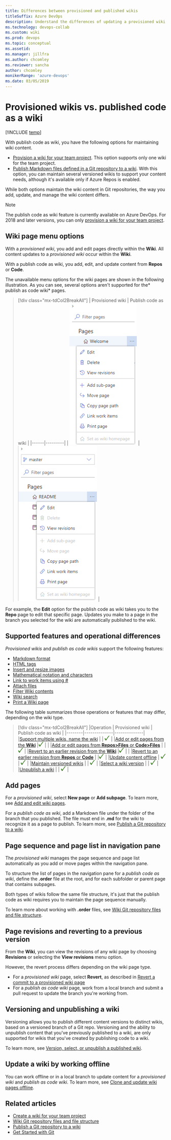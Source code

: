 ```yaml
---
title: Differences between provisioned and published wikis
titleSuffix: Azure DevOps
description: Understand the differences of updating a provisioned wiki for a team project versus files you publish from a Git repository in Azure DevOps 
ms.technology: devops-collab
ms.custom: wiki
ms.prod: devops
ms.topic: conceptual
ms.assetid:
ms.manager: jillfra
ms.author: chcomley
ms.reviewer: sancha
author: chcomley
monikerRange: 'azure-devops'
ms.date: 03/05/2019  
---
```


# Provisioned wikis vs. published code as a wiki

[!INCLUDE [temp](../../_shared/version-vsts-tfs-2018.md)]

<!--- Supports https://go.microsoft.com/fwlink/?linkid=866310 -->

With publish code as wiki, you have the following options for maintaining wiki content.

- [Provision a wiki for your team project](wiki-create-repo.md). This option supports only one wiki for the team project.
- [Publish Markdown files defined in a Git repository to a wiki](publish-repo-to-wiki.md). With this option, you can maintain several versioned wikis to support your content needs, although it's available only if Azure Repos is enabled.

While both options maintain the wiki content in Git repositories, the way you add, update, and manage the wiki content differs.

> [!NOTE]  
> The publish code as wiki feature is currently available on Azure DevOps. For 2018 and later versions, you can only [provision a wiki for your team project](wiki-create-repo.md).  

## Wiki page menu options

With a *provisioned wiki*, you add and edit pages directly within the **Wiki**. All content updates to a *provisioned wiki* occur within the **Wiki**.

With a publish code as wiki, you add, edit, and update content from **Repos** or **Code**.

The unavailable menu options for the wiki pages are shown in the following illustration. As you can see, several options aren't supported for the* publish as code wiki* pages.

> [!div class="mx-tdCol2BreakAll"]
> |    Provisioned wiki    | Publish code as wiki |
> |------|---------|
> | ![Provisioned wiki page menu options](_img/wiki/diff-menu-options-provisioned.png) | ![Publish code page menu options](_img/wiki/diff-menu-options.png) |

For example, the **Edit** option for the publish code as wiki takes you to the **Repo** page to edit that specific page. Updates you make to a page in the branch you selected for the wiki are automatically published to the wiki.  

## Supported features and operational differences

*Provisioned wikis* and *publish as code wikis* support the following features:

- [Markdown format](markdown-guidance.md)
- [HTML tags](wiki-markdown-guidance.md#html-tag-support-in-wiki-pages)
- [Insert and resize images](markdown-guidance.md#images)
- [Mathematical notation and characters](markdown-guidance.md#mathematical-notation)
- [Link to work items using #](wiki-markdown-guidance.md#link-to-work-items-from-a-wiki-page)
- [Attach files](markdown-guidance.md#attach)
- [Filter Wiki contents](filter-print-wiki.md)
- [Wiki search](search-wiki.md)  
- [Print a Wiki page](filter-print-wiki.md)

The following table summarizes those operations or features that may differ, depending on the wiki type.  

> [!div class="mx-tdCol2BreakAll"]
> |Operation |    Provisioned wiki    | Publish code as wiki |
> |--------|--------------|--------------|  
> |[Support multiple wikis, name the wiki](publish-repo-to-wiki.md)  |  | ![checkmark](_img/checkmark.png) |
> |[Add or edit pages from the **Wiki**](add-edit-wiki.md) |![checkmark](_img/checkmark.png) |  |
> |[Add or edit pages from **Repos>Files** or **Code>Files**](publish-repo-to-wiki.md) |  |![checkmark](_img/checkmark.png)  |
> |[Revert to an earlier revision from the **Wiki**](wiki-view-history.md#revert-provision) |![checkmark](_img/checkmark.png) |  |
> |[Revert to an earlier revision from **Repos** or **Code**](wiki-view-history.md#revert-publish) |  |![checkmark](_img/checkmark.png)  |
> |[Update content offline](wiki-update-offline.md) | ![checkmark](_img/checkmark.png) | ![checkmark](_img/checkmark.png) |
> |[Maintain versioned wikis](#versioning) |  | ![checkmark](_img/checkmark.png) |
> |[Select a wiki version](wiki-select-unpublish-versions.md) |  | ![checkmark](_img/checkmark.png) |
> |[Unpublish a wiki](wiki-select-unpublish-versions.md) |  | ![checkmark](_img/checkmark.png) |

<a id="add-pages"></a>

## Add pages

For a *provisioned wiki*, select **New page** or **Add subpage**. To learn more, see [Add and edit wiki pages](add-edit-wiki.md#add-page).

For a *publish code as wiki*, add a Markdown file under the folder of the branch that you published. The file must end in **.md** for the wiki to recognize it as a page to publish. To learn more, see [Publish a Git repository to a wiki](publish-repo-to-wiki.md).

<a id="toc"></a>

## Page sequence and page list in navigation pane

The *provisioned wiki* manages the page sequence and page list automatically as you add or move pages within the navigation pane.

To structure the list of pages in the navigation pane for a *publish code as wiki*, define the **.order** file at the root, and for each subfolder or parent page that contains subpages.

Both types of wikis follow the same file structure, it's just that the publish code as wiki requires you to maintain the page sequence manually.

To learn more about working with **.order** files, see  [Wiki Git repository files and file structure](wiki-file-structure.md#order-file).

<a id="revisions"></a>

## Page revisions and reverting to a previous version

From the **Wiki**, you can view the revisions of any wiki page by choosing **Revisions** or selecting the **View revisions** menu option.

However, the revert process differs depending on the wiki page type.  

- For a *provisioned wiki* page, select **Revert**, as described in [Revert a commit to a provisioned wiki page](wiki-view-history.md#revert-provision)
- For a *publish as code wiki* page, work from a local branch and submit a pull request to update the branch you're working from.

<a id="versioning"></a>

## Versioning and unpublishing a wiki

Versioning allows you to publish different content versions to distinct wikis, based on a versioned branch of a Git repo. Versioning and the ability to unpublish content that you've previously published to a wiki, are only supported for wikis that you've created by publishing code to a wiki.

To learn more, see [Version, select, or unpublish a published wiki](wiki-select-unpublish-versions.md).

## Update a wiki by working offline

You can work offline or in a local branch to update content for a  *provisioned wiki* and *publish as code wiki*. To learn more, see [Clone and update wiki pages offline](wiki-update-offline.md).

## Related articles

- [Create a wiki for your team project](./wiki-create-repo.md)
- [Wiki Git repository files and file structure](wiki-file-structure.md)
- [Publish a Git repository to a wiki](publish-repo-to-wiki.md)
- [Get Started with Git](../../repos/git/gitquickstart.md)
